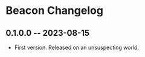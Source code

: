 # Beacon Changelog

## 0.1.0.0 -- 2023-08-15

* First version. Released on an unsuspecting world.


